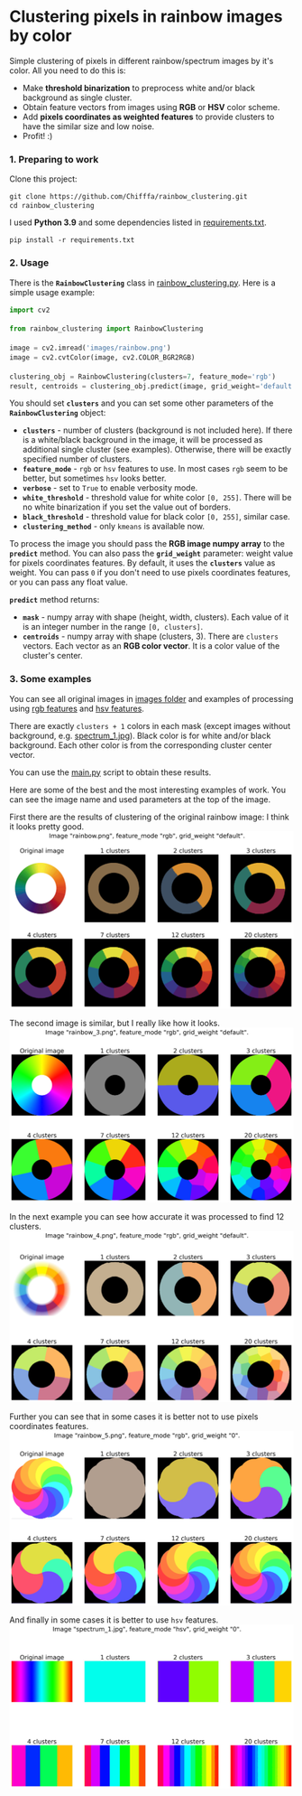 # Clustering pixels in rainbow images by color

Simple clustering of pixels in different rainbow/spectrum images by it's color.
All you need to do this is:
* Make **threshold binarization** to preprocess white and/or black background as 
single cluster.
* Obtain feature vectors from images using **RGB** or **HSV** color scheme.
* Add **pixels coordinates as weighted features** to provide clusters to have the
similar size and low noise.
* Profit! :)

### 1. Preparing to work

Clone this project:
```shell
git clone https://github.com/Chifffa/rainbow_clustering.git
cd rainbow_clustering
```

I used **Python 3.9** and some dependencies listed in [requirements.txt](requirements.txt).
```shell
pip install -r requirements.txt
```

### 2. Usage

There is the **`RainbowClustering`** class in [rainbow_clustering.py](rainbow_clustering.py).
Here is a simple usage example:

```python
import cv2

from rainbow_clustering import RainbowClustering

image = cv2.imread('images/rainbow.png')
image = cv2.cvtColor(image, cv2.COLOR_BGR2RGB)

clustering_obj = RainbowClustering(clusters=7, feature_mode='rgb')
result, centroids = clustering_obj.predict(image, grid_weight='default')
```

You should set **`clusters`** and you can set some other parameters
of the **`RainbowClustering`** object:
* **`clusters`** - number of clusters (background is not included here). If there is a
white/black background in the image, it will be processed as additional single cluster (see examples).
Otherwise, there will be exactly specified number of clusters.
* **`feature_mode`** - `rgb` or `hsv` features to use. In most cases `rgb` seem
to be better, but sometimes `hsv` looks better.
* **`verbose`** - set to `True` to enable verbosity mode.
* **`white_threshold`** - threshold value for white color `[0, 255]`. 
There will be no white binarization if you set the value out of borders.
* **`black_threshold`** - threshold value for black color `[0, 255]`, similar case.
* **`clustering_method`** - only `kmeans` is available now.

To process the image you should pass the **RGB image numpy array** to the **`predict`** method.
You can also pass the **`grid_weight`** parameter: weight value for pixels coordinates features.
By default, it uses the **`clusters`** value as weight. You can pass `0` if you don't need
to use pixels coordinates features, or you can pass any float value.

**`predict`** method returns:
* **`mask`** -  numpy array with shape (height, width, clusters). Each value of it is an integer number
in the range `[0, clusters]`.
* **`centroids`** - numpy array with shape (clusters, 3). There are `clusters` vectors.
Each vector as an **RGB color vector**. It is a color value of the cluster's center. 

### 3. Some examples

You can see all original images in [images folder](images) and examples of processing
using [rgb features](results_rgb) and [hsv features](results_hsv).

There are exactly `clusters + 1` colors in each mask
(except images without background, e.g. [spectrum_1.jpg](images/spectrum_1.jpg)).
Black color is for white and/or black background. Each other color is
from the corresponding cluster center vector.

You can use the [main.py](main.py) script to obtain these results.

Here are some of the best and the most interesting examples of work. You can see
the image name and used parameters at the top of the image.

First there are the results of clustering of the original rainbow image:
I think it looks pretty good.
![Original rainbow image](results_rgb/rainbow.png)

The second image is similar, but I really like how it looks.
![The second example](results_rgb/rainbow_3.png)

In the next example you can see how accurate it was processed to find 12 clusters.
![The third example](results_rgb/rainbow_4.png)

Further you can see that in some cases it is better not to use pixels coordinates features.
![The fourth example](results_rgb/rainbow_5.png)

And finally in some cases it is better to use `hsv` features.
![The fifth example](results_hsv/spectrum_1.jpg)